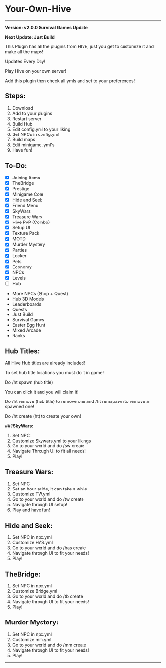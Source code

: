 # Your-Own-Hive

-----------------------------

**Version: v2.0.0 Survival Games Update**

**Next Update: Just Build**

This Plugin has all the plugins from HIVE, just you get to customize it and make all the maps!

Updates Every Day!

Play Hive on your own server!

Add this plugin then check all ymls and set to your preferences!

## **Steps:**

1. Download
2. Add to your plugins
3. Restart server
4. Build Hub
5. Edit config.yml to your liking
6. Set NPCs in config.yml
7. Build maps
8. Edit minigame .yml's
9. Have fun!

## **To-Do:**

- [X] Joining Items
- [X] TheBridge
- [X] Prestige
- [X] Minigame Core
- [X] Hide and Seek
- [X] Friend Menu
- [X] SkyWars
- [X] Treasure Wars
- [X] Hive PvP (Combo)
- [X] Setup UI
- [X] Texture Pack
- [X] MOTD
- [X] Murder Mystery
- [X] Parties
- [X] Locker
- [X] Pets
- [X] Economy
- [X] NPCs
- [X] Levels
- [ ] Hub
- More NPCs (Shop + Quest)
- Hub 3D Models
- Leaderboards
- Quests
- Just Build
- Survival Games
- Easter Egg Hunt
- Mixed Arcade
- Ranks

## **Hub Titles:**

All Hive Hub titles are already included!

To set hub title locations you must do it in game!

Do /ht spawn (hub title)

You can click it and you will claim it!

Do /ht remove (hub title) to remove one and /ht remspawn to remove a spawned one!

Do /ht create (ht) to create your own!

##?**SkyWars:**

1. Set NPC
2. Customize Skywars.yml to your likings
3. Go to your world and do /sw create
4. Navigate Through UI to fit all needs!
5. Play!

## **Treasure Wars:**

1. Set NPC
2. Set an hour aside, it can take a while
3. Customize TW.yml
4. Go to your world and do /tw create
5. Navigate through UI setup!
6. Play and have fun!

## **Hide and Seek:**

1. Set NPC in npc.yml
2. Customize HAS.yml
3. Go to your world and do /has create
4. Navigate through UI to fit your needs!
5. Play!


## **TheBridge:**

1. Set NPC in npc.yml
2. Customize Bridge.yml
3. Go to your world and do /tb create
4. Navigate through UI to fit your needs!
5. Play!

## **Murder Mystery:**

1. Set NPC in npc.yml 
2. Customize mm.yml
3. Go to your world and do /mm create
4. Navigate through UI to fit your needs!
5. Play!

------------------------
